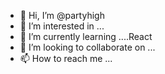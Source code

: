- 👋 Hi, I’m @partyhigh
- 👀 I’m interested in ...
- 🌱 I’m currently learning ....React
- 💞️ I’m looking to collaborate on ...
- 📫 How to reach me ...

<!---
partyhigh/partyhigh is a ✨ special ✨ repository because its `README.md` (this file) appears on your GitHub profile.
You can click the Preview link to take a look at your changes.
--->
